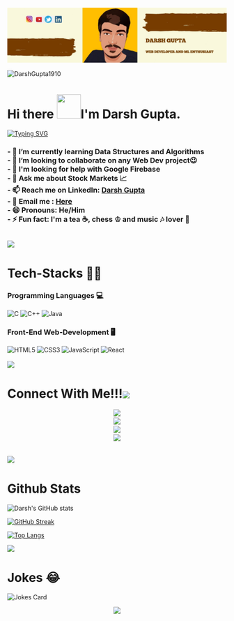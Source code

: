 [![MastHead](https://github.com/DarshGupta1910/DarshGupta1910/blob/main/Darsh%20Gupta.jpg)](https://www.linkedin.com/in/darsh-gupta-1910/)


<p align="left"> <img src="https://komarev.com/ghpvc/?username=DarshGupta1910&label=Profile%20Views&color=orange&style=flat-square" alt="DarshGupta1910"></p>

<h1>Hi there <img src="https://github.com/mitul3737/mitul3737/blob/main/Wave.gif" height="55px" width="55px">I'm Darsh Gupta. </h1>

[![Typing SVG](https://readme-typing-svg.herokuapp.com?color=F75305&center=true&vCenter=true&lines=Passionate+Developer+from+India)](https://git.io/typing-svg)
<h3>
- 🌱 I’m currently learning Data Structures and Algorithms <br>
- 👯 I’m looking to collaborate on any Web Dev project😉 <br>
- 🤔 I'm looking for help with Google Firebase <br>
- 💬 Ask me about Stock Markets 📈 <br>
  - 📫 Reach me on LinkedIn: <a href = "https://www.linkedin.com/in/darsh-gupta-1910/">Darsh Gupta</a><br>
  - 📧 Email me : <a href = "mailto:darsh.gupta2020@vitstudent.ac.in">Here</a> <br>
- 😄 Pronouns: He/Him <br>
- ⚡ Fun fact: I'm a tea ☕, chess ♔  and music 🎶 lover 💖<br>
</h3>
<br>
<a href="https://github.com/404"><img src="https://user-images.githubusercontent.com/73097560/115834477-dbab4500-a447-11eb-908a-139a6edaec5c.gif"></a>
<h1>Tech-Stacks 👨‍💻</h1>
<span>
<span align="centeer">
 <h3>Programming Languages 💻</h3>
 <img alt="C" src="https://img.shields.io/badge/c-%2300599C.svg?&style=for-the-badge&logo=c&logoColor=white"/>
 <img alt="C++" src="https://img.shields.io/badge/c++-%2300599C.svg?&style=for-the-badge&logo=c%2B%2B&ogoColor=white"/>
 <img alt="Java" src="https://img.shields.io/badge/java-%23ED8B00.svg?&style=for-the-badge&logo=java&logoColor=white"/>
</span>
<span align="ceneter">
 <h3>Front-End Web-Development 🖥️</h3>
 <img alt="HTML5" src="https://img.shields.io/badge/html5-%23E34F26.svg?&style=for-the-badge&logo=html5&logoColor=white"/>
 <img alt="CSS3" src="https://img.shields.io/badge/css3-%231572B6.svg?&style=for-the-badge&logo=css3&logoColor=white"/>
 <img alt="JavaScript" src="https://img.shields.io/badge/javascript-%23323330.svg?&style=for-the-badge&logo=javascript&logoColor=%23F7DF1E"/>
 <img alt="React" src="https://img.shields.io/badge/react-%2320232a.svg?&style=for-the-badge&logo=react&logoColor=%2361DAFB"/>
</span>
</span>

<br> 
<br> 
<a href="https://github.com/404"><img src="https://user-images.githubusercontent.com/73097560/115834477-dbab4500-a447-11eb-908a-139a6edaec5c.gif"></a>
<div align="left">
<h1 align="left">Connect With Me!!!<img align="center" src="https://github.com/CyberBoyAyush/CyberBoyAyush/blob/master/gifs/Handshake.gif" height="33px" /></h1>
<center>
<a href="https://twitter.com/The_Darsh_Gupta"><img src="https://img.icons8.com/nolan/64/twitter.png"/></a>
</center> 
<center>
<a href="mailto:darsh.gupta2020@vitstudent.ac.in"><img src="https://img.icons8.com/nolan/64/new-post.png"/></a>
</center>
<center>
<a href="https://www.instagram.com/darsh_gupta_1910/"><img src="https://img.icons8.com/nolan/64/instagram-new.png"/></a>
</center>
<center>
<a href="https://www.linkedin.com/in/darsh-gupta-1910/"><img src="https://img.icons8.com/nolan/64/linkedin.png"/></a>
</center>
</div>    
<br>

<a href="https://github.com/404"><img src="https://user-images.githubusercontent.com/73097560/115834477-dbab4500-a447-11eb-908a-139a6edaec5c.gif"></a>
# Github Stats 

![Darsh's GitHub stats](https://github-readme-stats.vercel.app/api?username=DarshGupta1910&show_icons=true&theme=onedark)

[![GitHub Streak](http://github-readme-streak-stats.herokuapp.com?user=DarshGupta1910&theme=onedark&hide_border=true)](https://git.io/streak-stats)

[![Top Langs](https://github-readme-stats.vercel.app/api/top-langs/?username=DarshGupta1910&layout=compact)](https://github.com/anuraghazra/github-readme-stats)

<a href="https://github.com/404"><img src="https://user-images.githubusercontent.com/73097560/115834477-dbab4500-a447-11eb-908a-139a6edaec5c.gif"></a>
# Jokes 😂

<!-- Markdown -->
![Jokes Card](https://readme-jokes.vercel.app/api)
<p align="center">
    <img src="https://img.shields.io/badge/THANKS%20FOR-VISITING%20❤-red?style=for-the-badge&logo=github"/>
</p>




